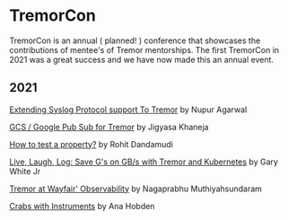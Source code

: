 # TremorCon

TremorCon is an annual ( planned! ) conference that showcases the contributions
of mentee's of Tremor mentorships. The first TremorCon in 2021 was a great success
and we have now made this an annual event.

## 2021


[Extending Syslog Protocol support To Tremor](https://www.youtube.com/watch?v=T-WukekIUMs&list=PLNTN4J6tdf20vy14FVOazLTdou_8xyvfe&index=1) by Nupur Agarwal

[GCS / Google Pub Sub for Tremor](https://www.youtube.com/watch?v=woBnkJ0YPjs&list=PLNTN4J6tdf20vy14FVOazLTdou_8xyvfe&index=2) by Jigyasa Khaneja

[How to test a property?](https://www.youtube.com/watch?v=pjfuCPtILEw&list=PLNTN4J6tdf20vy14FVOazLTdou_8xyvfe&index=3) by Rohit Dandamudi

[Live, Laugh, Log: Save G's on GB/s with Tremor and Kubernetes](https://www.youtube.com/watch?v=xsowS5hEKRg&list=PLNTN4J6tdf20vy14FVOazLTdou_8xyvfe&index=4) by Gary White Jr

[Tremor at Wayfair' Observability](https://www.youtube.com/watch?v=iJiI29bKFEA&list=PLNTN4J6tdf20vy14FVOazLTdou_8xyvfe&index=5) by Nagaprabhu Muthiyahsundaram

[Crabs with Instruments](https://www.youtube.com/watch?v=ZC7fyqshun8&list=PLNTN4J6tdf20vy14FVOazLTdou_8xyvfe&index=6) by Ana Hobden


